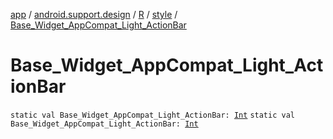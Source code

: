 [app](../../../index.md) / [android.support.design](../../index.md) / [R](../index.md) / [style](index.md) / [Base_Widget_AppCompat_Light_ActionBar](./-base_-widget_-app-compat_-light_-action-bar.md)

# Base_Widget_AppCompat_Light_ActionBar

`static val Base_Widget_AppCompat_Light_ActionBar: `[`Int`](https://kotlinlang.org/api/latest/jvm/stdlib/kotlin/-int/index.html)
`static val Base_Widget_AppCompat_Light_ActionBar: `[`Int`](https://kotlinlang.org/api/latest/jvm/stdlib/kotlin/-int/index.html)